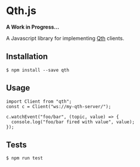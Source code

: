 Qth.js
======

**A Work in Progress...**

A Javascript library for implementing [Qth](https://github.com/mossblaser/qth)
clients.

Installation
------------

    $ npm install --save qth

Usage
-----

    import Client from "qth";
    const c = Client("ws://my-qth-server/");

    c.watchEvent("foo/bar", (topic, value) => {
      console.log("foo/bar fired with value", value);
    });

Tests
-----

    $ npm run test

